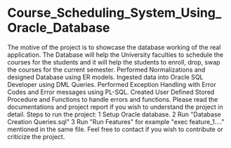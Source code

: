 # Course_Scheduling_System_Using_Oracle_Database
The motive of the project is to showcase the database working of the real application. The Database will help the University faculties to schedule the courses for the students and it will help the students to enroll, drop, swap the courses for the current semester. Performed Normalizations and designed Database using ER models. Ingested data into Oracle SQL Developer using DML Queries. Performed Exception Handling with Error Codes and Error messages using PL-SQL. Created User Defined Stored Procedure and Functions to handle errors and functions.
Please read the documentations and project report if you wish to understand the project in detail.
Steps to run the project:
	1 Setup Oracle database.
	2 Run "Database Creation Queries.sql"
	3 Run "Run Features" for example "exec feature_1...." mentioned in the same file.
Feel free to contact if you wish to contribute or criticize the project.
